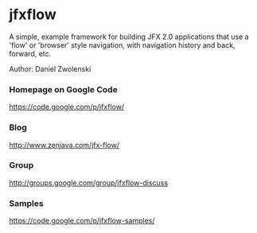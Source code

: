 jfxflow
=======

A simple, example framework for building JFX 2.0 applications that use a 'flow' or 'browser' style navigation, with navigation history and back, forward, etc.


Author: Daniel Zwolenski

### Homepage on Google Code
https://code.google.com/p/jfxflow/

### Blog
http://www.zenjava.com/jfx-flow/

### Group 
http://groups.google.com/group/jfxflow-discuss

### Samples
https://code.google.com/p/jfxflow-samples/
